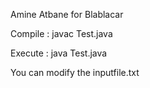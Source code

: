 Amine Atbane for Blablacar

Compile : javac Test.java

Execute : java Test.java

You can modify the inputfile.txt
